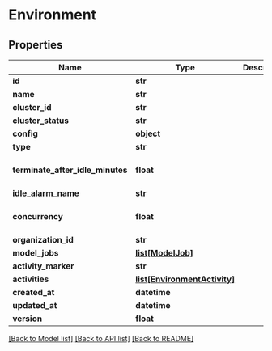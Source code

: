 # Environment

## Properties
Name | Type | Description | Notes
------------ | ------------- | ------------- | -------------
**id** | **str** |  | [optional] 
**name** | **str** |  | 
**cluster_id** | **str** |  | [optional] 
**cluster_status** | **str** |  | [optional] 
**config** | **object** |  | [optional] 
**type** | **str** |  | 
**terminate_after_idle_minutes** | **float** |  | [optional] [default to 120]
**idle_alarm_name** | **str** |  | [optional] 
**concurrency** | **float** |  | [optional] [default to 1]
**organization_id** | **str** |  | [optional] 
**model_jobs** | [**list[ModelJob]**](ModelJob.md) |  | [optional] 
**activity_marker** | **str** |  | [optional] 
**activities** | [**list[EnvironmentActivity]**](EnvironmentActivity.md) |  | [optional] 
**created_at** | **datetime** |  | [optional] 
**updated_at** | **datetime** |  | [optional] 
**version** | **float** |  | [optional] 

[[Back to Model list]](../README.md#documentation-for-models) [[Back to API list]](../README.md#documentation-for-api-endpoints) [[Back to README]](../README.md)

